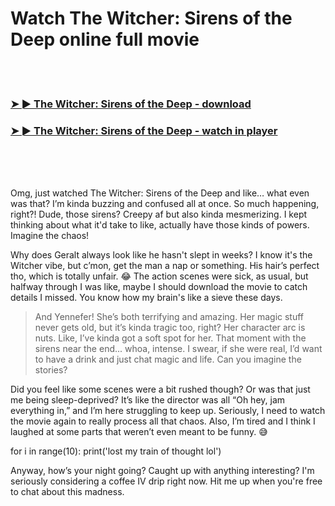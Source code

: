 <h1>Watch The Witcher: Sirens of the Deep online full movie</h1>


<br><br>

<h3><a href="https://Chriss-dersmordeli1972.github.io/lsrygnfohg/">➤ ► The Witcher: Sirens of the Deep - download</a></h3> 
<h3><a href="https://Chriss-dersmordeli1972.github.io/lsrygnfohg/">➤ ► The Witcher: Sirens of the Deep - watch in player</a></h3>


<br><br><br>


Omg, just watched The Witcher: Sirens of the Deep and like… what even was that? I’m kinda buzzing and confused all at once. So much happening, right?! Dude, those sirens? Creepy af but also kinda mesmerizing. I kept thinking about what it'd take to like, actually have those kinds of powers. Imagine the chaos!

Why does Geralt always look like he hasn't slept in weeks? I know it's the Witcher vibe, but c’mon, get the man a nap or something. His hair’s perfect tho, which is totally unfair. 😂 The action scenes were sick, as usual, but halfway through I was like, maybe I should download the movie to catch details I missed. You know how my brain's like a sieve these days.

> And Yennefer! She’s both terrifying and amazing. Her magic stuff never gets old, but it’s kinda tragic too, right? Her character arc is nuts. Like, I’ve kinda got a soft spot for her. That moment with the sirens near the end... whoa, intense. I swear, if she were real, I’d want to have a drink and just chat magic and life. Can you imagine the stories?

Did you feel like some scenes were a bit rushed though? Or was that just me being sleep-deprived? It’s like the director was all “Oh hey, jam everything in,” and I’m here struggling to keep up. Seriously, I need to watch the movie again to really process all that chaos. Also, I’m tired and I think I laughed at some parts that weren’t even meant to be funny. 😅

for i in range(10): print('lost my train of thought lol')

Anyway, how’s your night going? Caught up with anything interesting? I'm seriously considering a coffee IV drip right now. Hit me up when you're free to chat about this madness.

